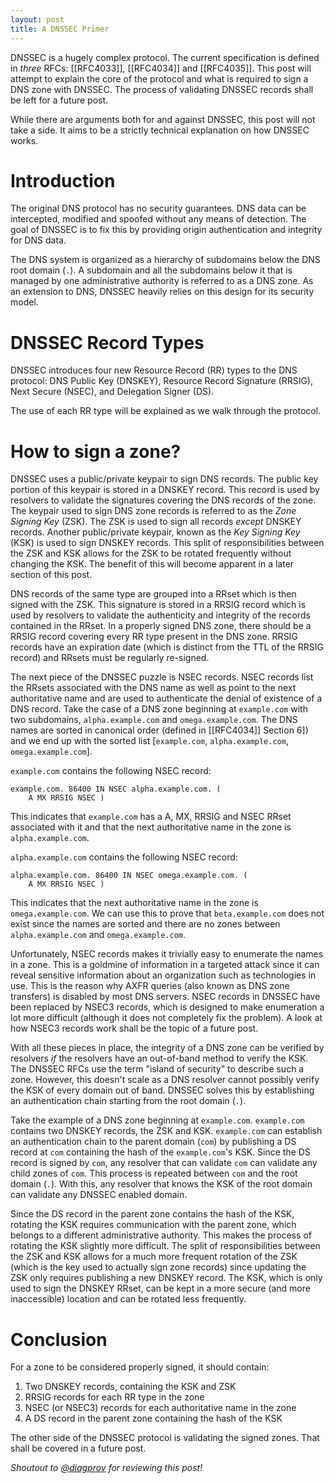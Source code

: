 ```yaml
---
layout: post
title: A DNSSEC Primer
---
```


DNSSEC is a hugely complex protocol. The current specification is defined in
*three* RFCs: [[RFC4033]], [[RFC4034]] and [[RFC4035]]. This post will attempt
to explain the core of the protocol and what is required to sign a DNS zone
with DNSSEC. The process of validating DNSSEC records shall be left for a
future post.

While there are arguments both for and against DNSSEC, this post will not
take a side. It aims to be a strictly technical explanation on how DNSSEC
works.

# Introduction

The original DNS protocol has no security guarantees. DNS data can be
intercepted, modified and spoofed without any means of detection. The goal of
DNSSEC is to fix this by providing origin authentication and integrity for DNS
data.

The DNS system is organized as a hierarchy of subdomains below the DNS root
domain (`.`). A subdomain and all the subdomains below it that is managed by
one administrative authority is referred to as a DNS zone. As an extension to
DNS, DNSSEC heavily relies on this design for its security model.

# DNSSEC Record Types

DNSSEC introduces four new Resource Record (RR) types to the DNS protocol: DNS
Public Key (DNSKEY), Resource Record Signature (RRSIG), Next Secure (NSEC), and
Delegation Signer (DS).

The use of each RR type will be explained as we walk through the protocol.

# How to sign a zone?

DNSSEC uses a public/private keypair to sign DNS records. The public key
portion of this keypair is stored in a DNSKEY record. This record is used by
resolvers to validate the signatures covering the DNS records of the zone. The
keypair used to sign DNS zone records is referred to as the *Zone Signing Key*
(ZSK). The ZSK is used to sign all records *except* DNSKEY records. Another
public/private keypair, known as the *Key Signing Key* (KSK)  is used to sign
DNSKEY records. This split of responsibilities between the ZSK and KSK allows
for the ZSK to be rotated frequently without changing the KSK. The benefit of
this will become apparent in a later section of this post.

DNS records of the same type are grouped into a RRset which is then signed with
the ZSK. This signature is stored in a RRSIG record which is used by resolvers
to validate the authenticity and integrity of the records contained in the
RRset. In a properly signed DNS zone, there should be a RRSIG record covering
every RR type present in the DNS zone. RRSIG records have an expiration date
(which is distinct from the TTL of the RRSIG record) and RRsets must be
regularly re-signed.

The next piece of the DNSSEC puzzle is NSEC records. NSEC records list the
RRsets associated with the DNS name as well as point to the next authoritative
name and are used to authenticate the denial of existence of a DNS record.
Take the case of a DNS zone beginning at `example.com` with two subdomains,
`alpha.example.com` and `omega.example.com`. The DNS names are sorted in
canonical order (defined in [[RFC4034]] Section 6]) and we end up with the
sorted list [`example.com`, `alpha.example.com`, `omega.example.com`].

`example.com` contains the following NSEC record:

```
example.com. 86400 IN NSEC alpha.example.com. (
	A MX RRSIG NSEC )
```

This indicates that `example.com` has a A, MX, RRSIG and NSEC RRset associated
with it and that the next authoritative name in the zone is `alpha.example.com`.

`alpha.example.com` contains the following NSEC record:

```
alpha.example.com. 86400 IN NSEC omega.example.com. (
	A MX RRSIG NSEC )
```

This indicates that the next authoritative name in the zone is
`omega.example.com`. We can use this to prove that `beta.example.com` does not
exist since the names are sorted and there are no zones between
`alpha.example.com` and `omega.example.com`.

Unfortunately, NSEC records makes it trivially easy to enumerate the names in
a zone. This is a goldmine of information in a targeted attack since it can
reveal sensitive information about an organization such as technologies in use.
This is the reason why AXFR queries (also known as DNS zone transfers) is
disabled by most DNS servers. NSEC records in DNSSEC have been replaced by
NSEC3 records, which is designed to make enumeration a lot more difficult
(although it does not completely fix the problem). A look at how NSEC3 records
work shall be the topic of a future post.

With all these pieces in place, the integrity of a DNS zone can be verified by
resolvers *if* the resolvers have an out-of-band method to verify the KSK. The
DNSSEC RFCs use the term "island of security" to describe such a zone.
However, this doesn't scale as a DNS resolver cannot possibly verify the
KSK of every domain out of band. DNSSEC solves this by establishing an
authentication chain starting from the root domain (`.`).

Take the example of a DNS zone beginning at `example.com`. `example.com`
contains two DNSKEY records, the ZSK and KSK. `example.com` can establish an
authentication chain to the parent domain (`com`) by publishing a DS record at
`com` containing the hash of the `example.com`'s KSK. Since the DS record is
signed by `com`, any resolver that can validate `com` can validate any child
zones of `com`. This process is repeated between `com` and the root domain
(`.`). With this, any resolver that knows the KSK of the root domain can
validate any DNSSEC enabled domain.

Since the DS record in the parent zone contains the hash of the KSK, rotating
the KSK requires communication with the parent zone, which belongs to a
different administrative authority. This makes the process of rotating the KSK
slightly more difficult. The split of responsibilities between the ZSK and KSK
allows for a much more frequent rotation of the ZSK (which is the key used to
actually sign zone records) since updating the ZSK only requires publishing a
new DNSKEY record. The KSK, which is only used to sign the DNSKEY RRset, can
be kept in a more secure (and more inaccessible) location and can be rotated
less frequently.

# Conclusion

For a zone to be considered properly signed, it should contain:

1. Two DNSKEY records, containing the KSK and ZSK
2. RRSIG records for each RR type in the zone
3. NSEC (or NSEC3) records for each authoritative name in the zone
4. A DS record in the parent zone containing the hash of the KSK

The other side of the DNSSEC protocol is validating the signed zones. That
shall be covered in a future post.

*Shoutout to [@diagprov][diagprov-twitter] for reviewing this post!*

[diagprov-twitter]: https://twitter.com/diagprov
